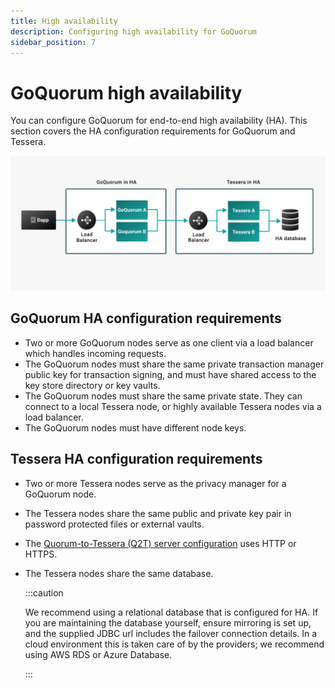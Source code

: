 ```yaml
---
title: High availability
description: Configuring high availability for GoQuorum
sidebar_position: 7
---
```


# GoQuorum high availability

You can configure GoQuorum for end-to-end high availability (HA). This section covers the HA configuration requirements for GoQuorum and Tessera.

![Quorum Tessera HA Mode](../../images/QT_HA_1.png)

## GoQuorum HA configuration requirements

- Two or more GoQuorum nodes serve as one client via a load balancer which handles incoming requests.
- The GoQuorum nodes must share the same private transaction manager public key for transaction signing, and must have shared access to the key store directory or key vaults.
- The GoQuorum nodes must share the same private state. They can connect to a local Tessera node, or highly available Tessera nodes via a load balancer.
- The GoQuorum nodes must have different node keys.

## Tessera HA configuration requirements

- Two or more Tessera nodes serve as the privacy manager for a GoQuorum node.
- The Tessera nodes share the same public and private key pair in password protected files or external vaults.
- The [Quorum-to-Tessera (Q2T) server configuration] uses HTTP or HTTPS.
- The Tessera nodes share the same database.

  :::caution

  We recommend using a relational database that is configured for HA. If you are maintaining the database yourself, ensure mirroring is set up, and the supplied JDBC url includes the failover connection details. In a cloud environment this is taken care of by the providers; we recommend using AWS RDS or Azure Database.

  :::

[Quorum-to-Tessera (Q2T) server configuration]: https://docs.tessera.consensys.net/en/stable/HowTo/Configure/TesseraAPI
